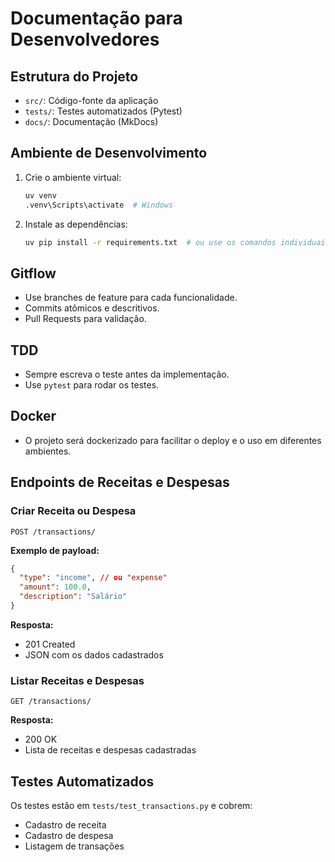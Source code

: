 # Documentação para Desenvolvedores

## Estrutura do Projeto

- `src/`: Código-fonte da aplicação
- `tests/`: Testes automatizados (Pytest)
- `docs/`: Documentação (MkDocs)

## Ambiente de Desenvolvimento

1. Crie o ambiente virtual:
   ```sh
   uv venv
   .venv\Scripts\activate  # Windows
   ```
2. Instale as dependências:
   ```sh
   uv pip install -r requirements.txt  # ou use os comandos individuais
   ```

## Gitflow

- Use branches de feature para cada funcionalidade.
- Commits atômicos e descritivos.
- Pull Requests para validação.

## TDD

- Sempre escreva o teste antes da implementação.
- Use `pytest` para rodar os testes.

## Docker

- O projeto será dockerizado para facilitar o deploy e o uso em diferentes ambientes.

## Endpoints de Receitas e Despesas

### Criar Receita ou Despesa

`POST /transactions/`

**Exemplo de payload:**
```json
{
  "type": "income", // ou "expense"
  "amount": 100.0,
  "description": "Salário"
}
```

**Resposta:**
- 201 Created
- JSON com os dados cadastrados

### Listar Receitas e Despesas

`GET /transactions/`

**Resposta:**
- 200 OK
- Lista de receitas e despesas cadastradas

## Testes Automatizados

Os testes estão em `tests/test_transactions.py` e cobrem:
- Cadastro de receita
- Cadastro de despesa
- Listagem de transações 